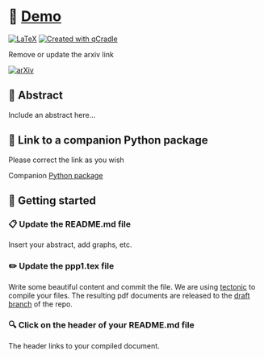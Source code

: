 # 📄 [Demo](https://github.com/tschm/ppp1/blob/draft/document.pdf)

[![LaTeX](https://github.com/tschm/ppp1/actions/workflows/latex.yml/badge.svg)](https://github.com/tschm/ppp1/actions/workflows/latex.yml)
[![Created with qCradle](https://img.shields.io/badge/Created%20with-qCradle-blue?style=flat-square)](https://github.com/tschm/paper)

Remove or update the arxiv link

[![arXiv](https://img.shields.io/badge/arXiv-2305.19484-b31b1b.svg)](https://arxiv.org/abs/2305.19484)

## 📝 Abstract

Include an abstract here...

## 🔗 Link to a companion Python package

Please correct the link as you wish

Companion [Python package](https://github.com/tschm)

## 🚀 Getting started

### **📋 Update the README.md file**

Insert your abstract, add graphs, etc.

### **✏️ Update the ppp1.tex file**

Write some beautiful content and commit the file.
We are using [tectonic](https://github.com/tectonic-typesetting/tectonic)
to compile your files. The resulting pdf documents are released
to the [draft branch](https://github.com/tschm/ppp1/tree/draft)
of the repo.

### **🔍 Click on the header of your README.md file**

The header links to your compiled document.
